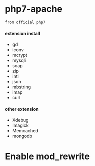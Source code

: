# php7-apache
    from official php7
#### extension install
- gd
- iconv
- mcrypt
- mysqli
- soap
- zip
- intl
- json
- mbstring
- imap
- curl

#### other extension
- Xdebug
- Imagick
- Memcached
- mongodb

# Enable mod_rewrite